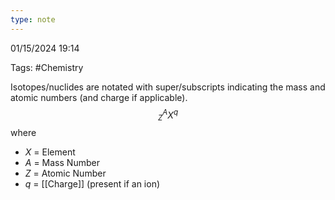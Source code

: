 ```yaml
---
type: note
---
```

01/15/2024 19:14

Tags: #Chemistry 

Isotopes/nuclides are notated with super/subscripts indicating the mass and atomic numbers (and charge if applicable).
$$
^A_ZX^q
$$
where
- $X$ = Element
- $A$ = Mass Number
- $Z$ = Atomic Number
- $q$ = [[Charge]] (present if an ion)